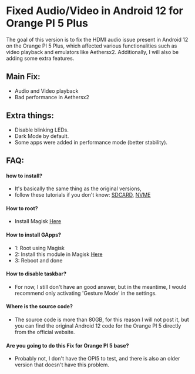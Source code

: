# Fixed Audio/Video in Android 12 for Orange PI 5 Plus
The goal of this version is to fix the HDMI audio issue present in Android 12 on the Orange PI 5 Plus, which affected various functionalities such as video playback and emulators like Aethersx2. Additionally, I will also be adding some extra features.
## Main Fix:
- Audio and Video playback
- Bad performance in Aethersx2
## Extra things:
- Disable blinking LEDs.
- Dark Mode by default.
- Some apps were added in performance mode (better stability).
 ## FAQ:
 #### how to install?
 - It's basically the same thing as the original versions,
 - follow these tutorials if you don't know: [SDCARD](https://www.youtube.com/watch?v=gxkNApGxfo4), [NVME](https://www.youtube.com/watch?v=Bet_plMIS30)
 #### How to root?
 - Install Magisk [Here](https://github.com/topjohnwu/Magisk/releases)

 #### How to install GApps?
- 1: Root using Magisk
- 2: Install this module in Magisk [Here](https://sourceforge.net/projects/magiskgapps/files/android-12L-ALPHA/17.10.2022/MagiskGApps-a.12L.BASIC.10.16.2022.zip)
- 3: Reboot and done

#### How to disable taskbar?
- For now, I still don't have an good answer, but in the meantime, I would recommend only activating 'Gesture Mode' in the settings.

#### Where is the source code?
- The source code is more than 80GB, for this reason I will not post it, but you can find the original Android 12 code for the Orange PI 5 directly from the official website.

#### Are you going to do this Fix for Orange PI 5 base?
- Probably not, I don't have the OPI5 to test, and there is also an older version that doesn't have this problem.
